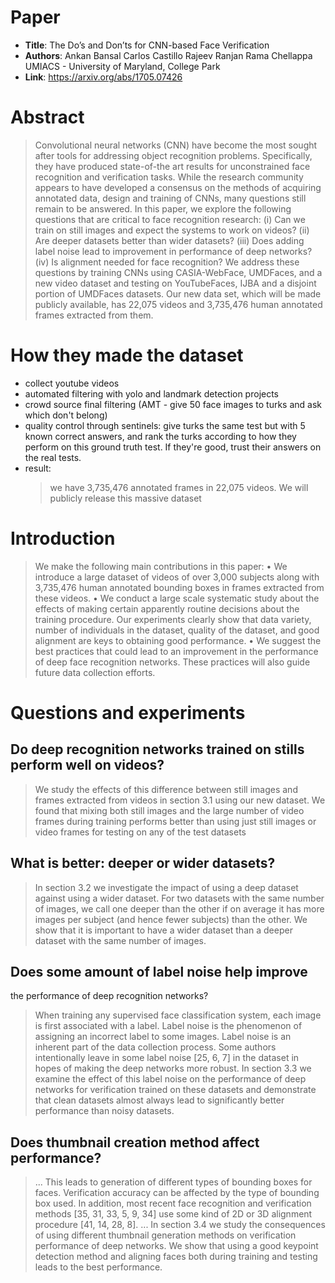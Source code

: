 # Paper
* **Title**: The Do’s and Don’ts for CNN-based Face Verification
* **Authors**: Ankan Bansal Carlos Castillo Rajeev Ranjan Rama Chellappa
UMIACS - 
University of Maryland, College Park
* **Link**: https://arxiv.org/abs/1705.07426

# Abstract
>Convolutional neural networks (CNN) have become the most sought after tools for addressing object recognition problems. Specifically, they have produced state-of-the art results for unconstrained face recognition and verification tasks. While the research community appears to have developed a consensus on the methods of acquiring annotated data, design and training of CNNs, many questions still remain to be answered. In this paper, we explore the following questions that are critical to face recognition research: (i) Can we train on still images and expect the systems to work on videos? (ii) Are deeper datasets better than wider datasets? (iii) Does adding label noise lead to improvement in performance of deep networks? (iv) Is alignment needed for face recognition? We address these questions by training CNNs using CASIA-WebFace, UMDFaces, and a new video dataset and testing on YouTubeFaces, IJBA and a disjoint portion of UMDFaces datasets. Our new data set, which will be made publicly available, has 22,075 videos and 3,735,476 human annotated frames extracted from them.

# How they made the dataset
- collect youtube videos
- automated filtering with yolo and landmark detection projects
- crowd source final filtering (AMT - give 50 face images to turks and ask which don't belong)
- quality control through sentinels: give turks the same test but with 5 known correct answers, 
and rank the turks according to how they perform on this ground truth test. 
If they're good, trust their answers on the real tests.
- result: 
    > we have 3,735,476 annotated frames in 22,075 videos. We will
    publicly release this massive dataset
# Introduction
>We make the following main contributions in this paper:
• We introduce a large dataset of videos of over
3,000 subjects along with 3,735,476 human annotated
bounding boxes in frames extracted from these videos.
• We conduct a large scale systematic study about the
effects of making certain apparently routine decisions
about the training procedure. Our experiments clearly
show that data variety, number of individuals in the
dataset, quality of the dataset, and good alignment are
keys to obtaining good performance.
• We suggest the best practices that could lead to an improvement
in the performance of deep face recognition
networks. These practices will also guide future data
collection efforts.

# Questions and experiments
## Do deep recognition networks trained on stills perform well on videos?
> We study the effects of this difference between
still images and frames extracted from videos in section
3.1 using our new dataset. We found that mixing both
still images and the large number of video frames during
training performs better than using just still images or video
frames for testing on any of the test datasets
## What is better: deeper or wider datasets?
>In section 3.2 we investigate the impact of using a deep
dataset against using a wider dataset. For two datasets with
the same number of images, we call one deeper than the
other if on average it has more images per subject (and
hence fewer subjects) than the other. We show that it is
important to have a wider dataset than a deeper dataset with
the same number of images.

## Does some amount of label noise help improve
the performance of deep recognition
networks?
>When training any supervised face classification system,
each image is first associated with a label. Label noise is the
phenomenon of assigning an incorrect label to some images.
Label noise is an inherent part of the data collection process.
Some authors intentionally leave in some label noise [25, 6,
7] in the dataset in hopes of making the deep networks more
robust. In section 3.3 we examine the effect of this label
noise on the performance of deep networks for verification
trained on these datasets and demonstrate that clean datasets
almost always lead to significantly better performance than
noisy datasets.

## Does thumbnail creation method affect performance?
>... This leads to generation of different types
of bounding boxes for faces. Verification accuracy can
be affected by the type of bounding box used. In addition,
most recent face recognition and verification methods
[35, 31, 33, 5, 9, 34] use some kind of 2D or 3D alignment
procedure [41, 14, 28, 8]. ... In section 3.4 we study the consequences
of using different thumbnail generation methods
on verification performance of deep networks. We show
that using a good keypoint detection method and aligning
faces both during training and testing leads to the best performance.

